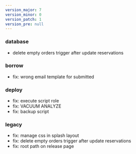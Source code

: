 ```yaml
---
version_major: 7
version_minor: 0
version_patch: 1
version_pre: null
---
```


### database

- delete empty orders trigger after update reservations

### borrow

- fix: wrong email template for submitted

### deploy

- fix: execute script role
- fix: VACUUM ANALYZE
- fix: backup script

### legacy

- fix: manage css in splash layout
- fix: delete empty orders trigger after update reservations
- fix: root path on release page

